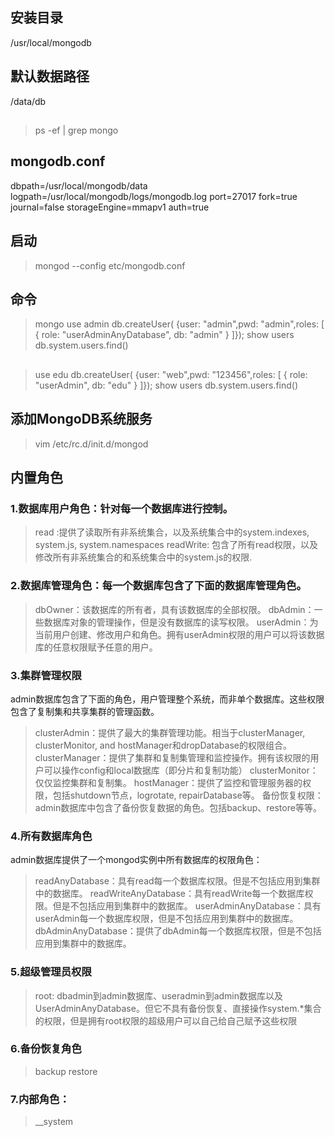## 安装目录
/usr/local/mongodb

## 默认数据路径
/data/db

## 
> ps -ef | grep mongo

## mongodb.conf
dbpath=/usr/local/mongodb/data
logpath=/usr/local/mongodb/logs/mongodb.log
port=27017
fork=true
journal=false
storageEngine=mmapv1
auth=true

## 启动
> mongod --config etc/mongodb.conf
## 命令
> mongo
> use admin
> db.createUser( {user: "admin",pwd: "admin",roles: [ { role: "userAdminAnyDatabase", db: "admin" } ]});
> show users
> db.system.users.find()
## 
> use edu
> db.createUser( {user: "web",pwd: "123456",roles: [ { role: "userAdmin", db: "edu" } ]});
> show users
> db.system.users.find()

## 添加MongoDB系统服务
> vim /etc/rc.d/init.d/mongod

## 内置角色

### 1.数据库用户角色：针对每一个数据库进行控制。
> read :提供了读取所有非系统集合，以及系统集合中的system.indexes, system.js, system.namespaces
> readWrite: 包含了所有read权限，以及修改所有非系统集合的和系统集合中的system.js的权限.

### 2.数据库管理角色：每一个数据库包含了下面的数据库管理角色。
> dbOwner：该数据库的所有者，具有该数据库的全部权限。
> dbAdmin：一些数据库对象的管理操作，但是没有数据库的读写权限。
> userAdmin：为当前用户创建、修改用户和角色。拥有userAdmin权限的用户可以将该数据库的任意权限赋予任意的用户。

### 3.集群管理权限
admin数据库包含了下面的角色，用户管理整个系统，而非单个数据库。这些权限包含了复制集和共享集群的管理函数。
> clusterAdmin：提供了最大的集群管理功能。相当于clusterManager, clusterMonitor, and hostManager和dropDatabase的权限组合。
> clusterManager：提供了集群和复制集管理和监控操作。拥有该权限的用户可以操作config和local数据库（即分片和复制功能）
> clusterMonitor：仅仅监控集群和复制集。
> hostManager：提供了监控和管理服务器的权限，包括shutdown节点，logrotate, repairDatabase等。
备份恢复权限：admin数据库中包含了备份恢复数据的角色。包括backup、restore等等。

 
### 4.所有数据库角色
admin数据库提供了一个mongod实例中所有数据库的权限角色：
> readAnyDatabase：具有read每一个数据库权限。但是不包括应用到集群中的数据库。
> readWriteAnyDatabase：具有readWrite每一个数据库权限。但是不包括应用到集群中的数据库。
> userAdminAnyDatabase：具有userAdmin每一个数据库权限，但是不包括应用到集群中的数据库。
> dbAdminAnyDatabase：提供了dbAdmin每一个数据库权限，但是不包括应用到集群中的数据库。

### 5.超级管理员权限
> root: dbadmin到admin数据库、useradmin到admin数据库以及UserAdminAnyDatabase。但它不具有备份恢复、直接操作system.*集合的权限，但是拥有root权限的超级用户可以自己给自己赋予这些权限


### 6.备份恢复角色
> backup
> restore
### 7.内部角色：
> __system